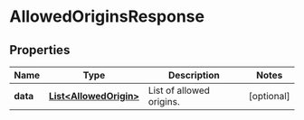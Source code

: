

# AllowedOriginsResponse


## Properties

Name | Type | Description | Notes
------------ | ------------- | ------------- | -------------
**data** | [**List&lt;AllowedOrigin&gt;**](AllowedOrigin.md) | List of allowed origins. |  [optional]



